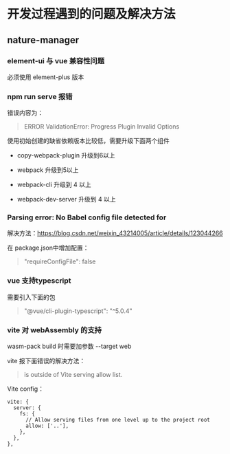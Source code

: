 # 开发过程遇到的问题及解决方法

## nature-manager

### element-ui 与 vue 兼容性问题

必须使用 element-plus 版本

### npm run serve 报错

错误内容为：

> ERROR  ValidationError: Progress Plugin Invalid Options

使用初始创建的缺省依赖版本比较低，需要升级下面两个组件

- copy-webpack-plugin 升级到6以上

- webpack 升级到5以上

- webpack-cli 升级到 4 以上

- webpack-dev-server 升级到 4 以上

### Parsing error: No Babel config file detected for

解决方法：https://blog.csdn.net/weixin_43214005/article/details/123044266

在 package.json中增加配置：

> "requireConfigFile": false

### vue 支持typescript

需要引入下面的包

> "@vue/cli-plugin-typescript": "^5.0.4"

### vite 对 webAssembly 的支持

wasm-pack build 时需要加参数 --target web 

vite 报下面错误的解决方法：

> is outside of Vite serving allow list.

Vite config：

```
vite: {
  server: {
    fs: {
      // Allow serving files from one level up to the project root
      allow: ['..'],
    },
  },
},
```


